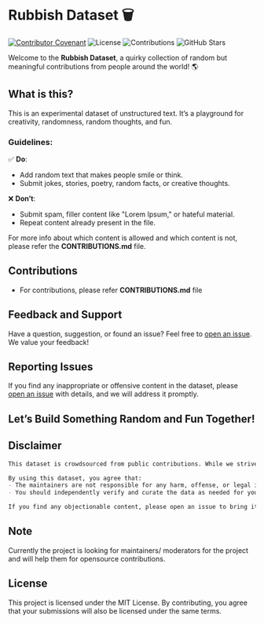 # Rubbish Dataset 🗑️
[![Contributor Covenant](https://img.shields.io/badge/Contributor%20Covenant-2.1-4baaaa.svg)](code_of_conduct.md)
![License](https://img.shields.io/github/license/julurisaichandu/rubbish-dataset)
![Contributions](https://img.shields.io/badge/PRs-welcome-brightgreen.svg)
![GitHub Stars](https://img.shields.io/github/stars/julurisaichandu/rubbish-dataset)

Welcome to the **Rubbish Dataset**, a quirky collection of random but meaningful contributions from people around the world! 🌎

## What is this?  
This is an experimental dataset of unstructured text. It’s a playground for creativity, randomness, random thoughts, and fun. 

### Guidelines:  
✅ **Do**:  
- Add random text that makes people smile or think.  
- Submit jokes, stories, poetry, random facts, or creative thoughts.

❌ **Don’t**:  
- Submit spam, filler content like "Lorem Ipsum," or hateful material.  
- Repeat content already present in the file.

For more info about which content is allowed and which content is not, please refer the **CONTRIBUTIONS.md** file.

## Contributions
- For contributions, please refer **CONTRIBUTIONS.md** file


## Feedback and Support
Have a question, suggestion, or found an issue? Feel free to [open an issue](https://github.com/julurisaichandu/rubbish-dataset/issues). We value your feedback!

## Reporting Issues
If you find any inappropriate or offensive content in the dataset, please [open an issue](https://github.com/yourusername/rubbish-dataset/issues) with details, and we will address it promptly.

## Let’s Build Something Random and Fun Together!

## Disclaimer
```markdown
This dataset is crowdsourced from public contributions. While we strive to moderate and review submissions, we cannot guarantee that all content is free from offensive, inappropriate, or inaccurate material.

By using this dataset, you agree that:
- The maintainers are not responsible for any harm, offense, or legal issues resulting from the use of this dataset.
- You should independently verify and curate the data as needed for your use case.

If you find any objectionable content, please open an issue to bring it to our attention. We appreciate your help in keeping this project clean and enjoyable!
```

## Note

Currently the project is looking for maintainers/ moderators for the project and will help them for opensource contributions.


## License
This project is licensed under the MIT License. By contributing, you agree that your submissions will also be licensed under the same terms.



